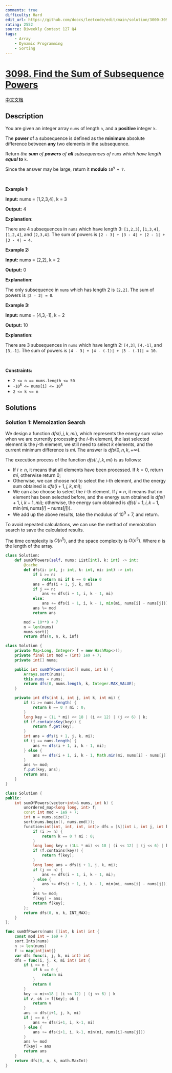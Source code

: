 ```yaml
---
comments: true
difficulty: Hard
edit_url: https://github.com/doocs/leetcode/edit/main/solution/3000-3099/3098.Find%20the%20Sum%20of%20Subsequence%20Powers/README_EN.md
rating: 2552
source: Biweekly Contest 127 Q4
tags:
    - Array
    - Dynamic Programming
    - Sorting
---
```


<!-- problem:start -->

# [3098. Find the Sum of Subsequence Powers](https://leetcode.com/problems/find-the-sum-of-subsequence-powers)

[中文文档](/solution/3000-3099/3098.Find%20the%20Sum%20of%20Subsequence%20Powers/README.md)

## Description

<!-- description:start -->

<p>You are given an integer array <code>nums</code> of length <code>n</code>, and a <strong>positive</strong> integer <code>k</code>.</p>

<p>The <strong>power</strong> of a <span data-keyword="subsequence-array">subsequence</span> is defined as the <strong>minimum</strong> absolute difference between <strong>any</strong> two elements in the subsequence.</p>

<p>Return <em>the <strong>sum</strong> of <strong>powers</strong> of <strong>all</strong> subsequences of </em><code>nums</code><em> which have length</em> <strong><em>equal to</em></strong> <code>k</code>.</p>

<p>Since the answer may be large, return it <strong>modulo</strong> <code>10<sup>9 </sup>+ 7</code>.</p>

<p>&nbsp;</p>
<p><strong class="example">Example 1:</strong></p>

<div class="example-block">
<p><strong>Input:</strong> <span class="example-io">nums = [1,2,3,4], k = 3</span></p>

<p><strong>Output:</strong> <span class="example-io">4</span></p>

<p><strong>Explanation:</strong></p>

<p>There are 4 subsequences in <code>nums</code> which have length 3: <code>[1,2,3]</code>, <code>[1,3,4]</code>, <code>[1,2,4]</code>, and <code>[2,3,4]</code>. The sum of powers is <code>|2 - 3| + |3 - 4| + |2 - 1| + |3 - 4| = 4</code>.</p>
</div>

<p><strong class="example">Example 2:</strong></p>

<div class="example-block">
<p><strong>Input:</strong> <span class="example-io">nums = [2,2], k = 2</span></p>

<p><strong>Output:</strong> <span class="example-io">0</span></p>

<p><strong>Explanation:</strong></p>

<p>The only subsequence in <code>nums</code> which has length 2 is&nbsp;<code>[2,2]</code>. The sum of powers is <code>|2 - 2| = 0</code>.</p>
</div>

<p><strong class="example">Example 3:</strong></p>

<div class="example-block">
<p><strong>Input:</strong> <span class="example-io">nums = [4,3,-1], k = 2</span></p>

<p><strong>Output:</strong> <span class="example-io">10</span></p>

<p><strong>Explanation:</strong></p>

<p>There are 3 subsequences in <code>nums</code> which have length 2: <code>[4,3]</code>, <code>[4,-1]</code>, and <code>[3,-1]</code>. The sum of powers is <code>|4 - 3| + |4 - (-1)| + |3 - (-1)| = 10</code>.</p>
</div>

<p>&nbsp;</p>
<p><strong>Constraints:</strong></p>

<ul>
	<li><code>2 &lt;= n == nums.length &lt;= 50</code></li>
	<li><code>-10<sup>8</sup> &lt;= nums[i] &lt;= 10<sup>8</sup> </code></li>
	<li><code>2 &lt;= k &lt;= n</code></li>
</ul>

<!-- description:end -->

## Solutions

<!-- solution:start -->

### Solution 1: Memoization Search

We design a function $dfs(i, j, k, mi)$, which represents the energy sum value when we are currently processing the $i$-th element, the last selected element is the $j$-th element, we still need to select $k$ elements, and the current minimum difference is $mi$. The answer is $dfs(0, n, k, +\infty)$.

The execution process of the function $dfs(i, j, k, mi)$ is as follows:

-   If $i \geq n$, it means that all elements have been processed. If $k = 0$, return $mi$, otherwise return $0$;
-   Otherwise, we can choose not to select the $i$-th element, and the energy sum obtained is $dfs(i + 1, j, k, mi)$;
-   We can also choose to select the $i$-th element. If $j = n$, it means that no element has been selected before, and the energy sum obtained is $dfs(i + 1, i, k - 1, mi)$; otherwise, the energy sum obtained is $dfs(i + 1, i, k - 1, \min(mi, \text{nums}[i] - \text{nums}[j]))$.
-   We add up the above results, take the modulus of $10^9 + 7$, and return.

To avoid repeated calculations, we can use the method of memoization search to save the calculated results.

The time complexity is $O(n^5)$, and the space complexity is $O(n^5)$. Where $n$ is the length of the array.

<!-- tabs:start -->

```python
class Solution:
    def sumOfPowers(self, nums: List[int], k: int) -> int:
        @cache
        def dfs(i: int, j: int, k: int, mi: int) -> int:
            if i >= n:
                return mi if k == 0 else 0
            ans = dfs(i + 1, j, k, mi)
            if j == n:
                ans += dfs(i + 1, i, k - 1, mi)
            else:
                ans += dfs(i + 1, i, k - 1, min(mi, nums[i] - nums[j]))
            ans %= mod
            return ans

        mod = 10**9 + 7
        n = len(nums)
        nums.sort()
        return dfs(0, n, k, inf)
```

```java
class Solution {
    private Map<Long, Integer> f = new HashMap<>();
    private final int mod = (int) 1e9 + 7;
    private int[] nums;

    public int sumOfPowers(int[] nums, int k) {
        Arrays.sort(nums);
        this.nums = nums;
        return dfs(0, nums.length, k, Integer.MAX_VALUE);
    }

    private int dfs(int i, int j, int k, int mi) {
        if (i >= nums.length) {
            return k == 0 ? mi : 0;
        }
        long key = (1L * mi) << 18 | (i << 12) | (j << 6) | k;
        if (f.containsKey(key)) {
            return f.get(key);
        }
        int ans = dfs(i + 1, j, k, mi);
        if (j == nums.length) {
            ans += dfs(i + 1, i, k - 1, mi);
        } else {
            ans += dfs(i + 1, i, k - 1, Math.min(mi, nums[i] - nums[j]));
        }
        ans %= mod;
        f.put(key, ans);
        return ans;
    }
}
```

```cpp
class Solution {
public:
    int sumOfPowers(vector<int>& nums, int k) {
        unordered_map<long long, int> f;
        const int mod = 1e9 + 7;
        int n = nums.size();
        sort(nums.begin(), nums.end());
        function<int(int, int, int, int)> dfs = [&](int i, int j, int k, int mi) {
            if (i >= n) {
                return k == 0 ? mi : 0;
            }
            long long key = (1LL * mi) << 18 | (i << 12) | (j << 6) | k;
            if (f.contains(key)) {
                return f[key];
            }
            long long ans = dfs(i + 1, j, k, mi);
            if (j == n) {
                ans += dfs(i + 1, i, k - 1, mi);
            } else {
                ans += dfs(i + 1, i, k - 1, min(mi, nums[i] - nums[j]));
            }
            ans %= mod;
            f[key] = ans;
            return f[key];
        };
        return dfs(0, n, k, INT_MAX);
    }
};
```

```go
func sumOfPowers(nums []int, k int) int {
	const mod int = 1e9 + 7
	sort.Ints(nums)
	n := len(nums)
	f := map[int]int{}
	var dfs func(i, j, k, mi int) int
	dfs = func(i, j, k, mi int) int {
		if i >= n {
			if k == 0 {
				return mi
			}
			return 0
		}
		key := mi<<18 | (i << 12) | (j << 6) | k
		if v, ok := f[key]; ok {
			return v
		}
		ans := dfs(i+1, j, k, mi)
		if j == n {
			ans += dfs(i+1, i, k-1, mi)
		} else {
			ans += dfs(i+1, i, k-1, min(mi, nums[i]-nums[j]))
		}
		ans %= mod
		f[key] = ans
		return ans
	}
	return dfs(0, n, k, math.MaxInt)
}
```

<!-- tabs:end -->

<!-- solution:end -->

<!-- problem:end -->
